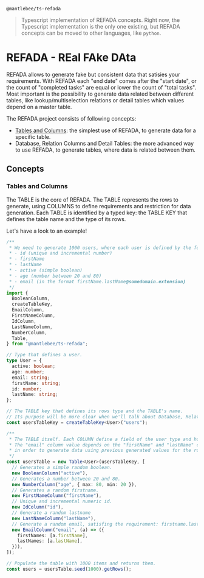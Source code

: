 `@mantlebee/ts-refada`

> Typescript implementation of REFADA concepts. Right now, the Typescript implementation is the only one existing, but REFADA concepts can be moved to other languages, like `python`.

# REFADA - REal FAke DAta

REFADA allows to generate fake but consistent data that satisies your requirements.
With REFADA each "end date" comes after the "start date", or the count of "completed tasks" are equal or lower the count of "total tasks".
Most important is the possibility to generate data related between different tables, like lookup/multiselection relations or detail tables which values depend on a master table.

The REFADA project consists of following concepts:

- [Tables and Columns](#tables-and-columns): the simplest use of REFADA, to generate data for a specific table.
- Database, Relation Columns and Detail Tables: the more advanced way to use REFADA, to generate tables, where data is related between them.

## Concepts

### Tables and Columns

The TABLE is the core of REFADA. The TABLE represents the rows to generate, using COLUMNS to define requirements and restriction for data generation. Each TABLE is identified by a typed key: the TABLE KEY that defines the table name and the type of its rows.

Let's have a look to an example!

```typescript
/**
 * We need to generate 1000 users, where each user is defined by the following fields:
 * - id (unique and incremental number)
 * - firstName
 * - lastName
 * - active (simple boolean)
 * - age (number between 20 and 80)
 * - email (in the format firstName.lastName@somedomain.extension)
 */
import {
  BooleanColumn,
  createTableKey,
  EmailColumn,
  FirstNameColumn,
  IdColumn,
  LastNameColumn,
  NumberColumn,
  Table,
} from "@mantlebee/ts-refada";

// Type that defines a user.
type User = {
  active: boolean;
  age: number;
  email: string;
  firstName: string;
  id: number;
  lastName: string;
};

// The TABLE key that defines its rows type and the TABLE's name.
// Its purpose will be more clear when we'll talk about Database, Relation Columns, and Detail Tables.
const usersTableKey = createTableKey<User>("users");

/**
 * The TABLE itself. Each COLUMN define a field of the user type and how to generate the random data.
 * The "email" column value depends on the "firstName" and "lastName" columns, so it is positioned after them,
 * in order to generate data using previous generated values for the row.
 */
const usersTable = new Table<User>(usersTableKey, [
  // Generates a simple random boolean.
  new BooleanColumn("active"),
  // Generates a number between 20 and 80.
  new NumberColumn("age", { max: 80, min: 20 }),
  // Generates a random firstname.
  new FirstNameColumn("firstName"),
  // Unique and incremental numeric id.
  new IdColumn("id"),
  // Generate a random lastname
  new LastNameColumn("lastName"),
  // Generate a random email, satisfing the requirement: firstname.lastname@somedomain.ext
  new EmailColumn("email", (a) => ({
    firstNames: [a.firstName],
    lastNames: [a.lastName],
  })),
]);

// Populate the table with 1000 items and returns them.
const users = usersTable.seed(1000).getRows();
```

